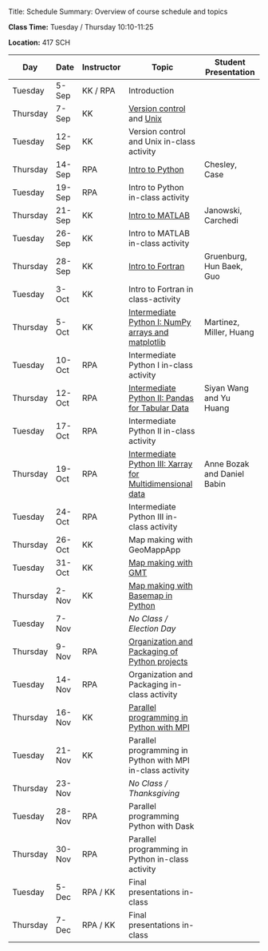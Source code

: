 Title: Schedule
Summary: Overview of course schedule and topics

**Class Time:** Tuesday / Thursday 10:10-11:25

**Location:** 417 SCH



| Day      | Date   | Instructor | Topic     | Student Presentation |
|----------|--------|------------|--------------------------|--------------------------------|
| Tuesday  | 5-Sep  | KK / RPA   | Introduction                  |                            |
| Thursday | 7-Sep  | KK         | [Version control]({filename}/lectures/unix_git/intro_to_git.md) and [Unix]({filename}/lectures/unix_git/intro_to_unix_1.md) | |
| Tuesday  | 12-Sep | KK         | Version control and Unix in-class activity    |            |
| Thursday | 14-Sep | RPA        | [Intro to Python]({filename}/lectures/python/intro_to_python.ipynb) | Chesley, Case |
| Tuesday  | 19-Sep | RPA        | Intro to Python in-class activity   |                      |
| Thursday | 21-Sep | KK         | [Intro to MATLAB]({filename}/lectures/matlab/matlab.md)   | Janowski, Carchedi |
| Tuesday  | 26-Sep | KK         | Intro to MATLAB in-class activity  |                       |
| Thursday | 28-Sep | KK         | [Intro to Fortran]({filename}/lectures/fortran/fortran.md) |  Gruenburg, Hun Baek, Guo                    |
| Tuesday  | 3-Oct  | KK         | Intro to Fortran in class-activity  |                     |
| Thursday | 5-Oct  | KK         | [Intermediate Python I: NumPy arrays and matplotlib]({filename}/lectures/python/numpy_and_matplotlib.ipynb) | Martinez, Miller, Huang    |
| Tuesday  | 10-Oct | RPA        | Intermediate Python I in-class activity         |         |
| Thursday | 12-Oct | RPA        | [Intermediate Python II: Pandas for Tabular Data]({filename}/lectures/python/pandas.ipynb)  |   Siyan Wang and Yu Huang     |
| Tuesday  | 17-Oct | RPA        | Intermediate Python II in-class activity         |        |
| Thursday | 19-Oct | RPA        | [Intermediate Python III: Xarray for Multidimensional data]({filename}/lectures/python/xarray.ipynb) | Anne Bozak and Daniel Babin |
| Tuesday  | 24-Oct | RPA        | Intermediate Python III in-class activity         |       |
| Thursday | 26-Oct | KK         | Map making with GeoMappApp                        |       |
| Tuesday  | 31-Oct | KK         | [Map making with GMT]({filename}/lectures/gmt/intro_to_gmt.md)                   |       |
| Thursday | 2-Nov  | KK         | [Map making with Basemap in Python]({filename}/lectures/python/Basemap_Tutorial.ipynb)                      |       |
| Tuesday  | 7-Nov  |            | _No Class / Election Day_                       |  |
| Thursday | 9-Nov  | RPA        | [Organization and Packaging of Python projects]({filename}/lectures/python/organization_and_packaging.ipynb)     |        |
| Tuesday  | 14-Nov | RPA        | Organization and Packaging in-class activity           |        |
| Thursday | 16-Nov | KK         | [Parallel programming in Python with MPI]({filename}/lectures/python/mpi4py.md)          |        |
| Tuesday  | 21-Nov | KK         | Parallel programming in Python with MPI in-class activity  |      |
| Thursday | 23-Nov |            | _No Class / Thanksgiving_                     |     |
| Tuesday  | 28-Nov | RPA        | Parallel programming Python with Dask          |          |
| Thursday | 30-Nov | RPA        | Parallel programming in Python in-class activity |        |
| Tuesday  | 5-Dec  | RPA / KK   | Final presentations in-class                     |        |
| Thursday | 7-Dec  | RPA / KK   | Final presentations in-class                     |        |
